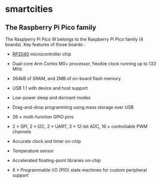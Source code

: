 # smartcities
## The Raspberry Pi Pico family
The Raspberry Pi Pico W belongs to the Raspberry Pi Pico family (4 boards). Key features of those boards : 
- [RP2040](https://www.raspberrypi.com/documentation/microcontrollers/rp2040.html#welcome-to-rp2040) microcontroller chip
- Dual-core Arm Cortex M0+ processor, flexible clock running up to 133 MHz

- 264kB of SRAM, and 2MB of on-board flash memory

- USB 1.1 with device and host support

- Low-power sleep and dormant modes

- Drag-and-drop programming using mass storage over USB

- 26 × multi-function GPIO pins

- 2 × SPI, 2 × I2C, 2 × UART, 3 × 12-bit ADC, 16 × controllable PWM channels

- Accurate clock and timer on-chip

- Temperature sensor

- Accelerated floating-point libraries on-chip

- 8 × Programmable I/O (PIO) state machines for custom peripheral support
